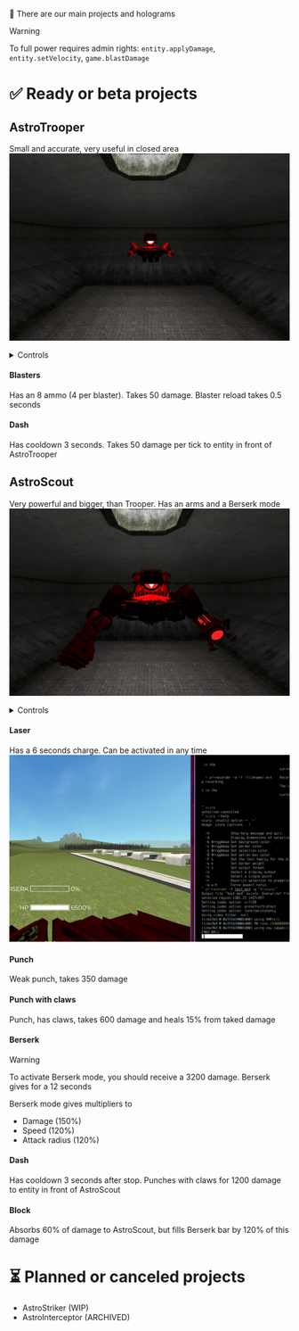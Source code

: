 🌟 There are our main projects and holograms
> [!WARNING]
> To full power requires admin rights: `entity.applyDamage`, `entity.setVelocity`, `game.blastDamage`

# ✅ Ready or beta projects
## AstroTrooper
Small and accurate, very useful in closed area
![AstroTrooper in-game](https://github.com/AstricUnion/AstroBots/blob/main/assets/astrotrooper.jpg?raw=true)
<details>
<summary>Controls</summary>

* WASD - Movement
* LMB - Shoot with blaster
* RMB - Dash

</details>

#### Blasters
Has an 8 ammo (4 per blaster). Takes 50 damage. Blaster reload takes 0.5 seconds

#### Dash
Has cooldown 3 seconds. Takes 50 damage per tick to entity in front of AstroTrooper

## AstroScout
Very powerful and bigger, than Trooper. Has an arms and a Berserk mode
![AstroScout in-game](https://github.com/AstricUnion/AstroBots/blob/main/assets/astroscout.jpg?raw=true)
<details>
<summary>Controls</summary>

* WASD - movement
* R - laser
* LMB - punch
* RMB - punch with claws
* F - Berserk mode
* Wheel - Block
* G - Dash

</details>

#### Laser
Has a 6 seconds charge. Can be activated in any time
![Laser in action](https://github.com/AstricUnion/AstroBots/blob/main/assets/laser.gif?raw=true)

#### Punch
Weak punch, takes 350 damage

#### Punch with claws
Punch, has claws, takes 600 damage and heals 15% from taked damage

#### Berserk

> [!WARNING]
> To activate Berserk mode, you should receive a 3200 damage. Berserk gives for a 12 seconds

Berserk mode gives multipliers to
* Damage (150%)
* Speed (120%)
* Attack radius (120%)

#### Dash
Has cooldown 3 seconds after stop. Punches with claws for 1200 damage to entity in front of AstroScout

#### Block
Absorbs 60% of damage to AstroScout, but fills Berserk bar by 120% of this damage


# ⏳ Planned or canceled projects
* AstroStriker (WIP)
* AstroInterceptor (ARCHIVED)
